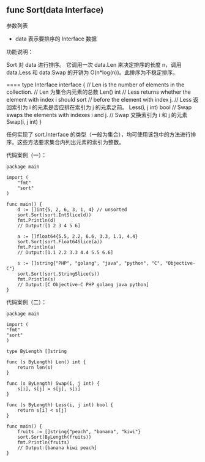 ## func Sort(data Interface)

参数列表

- data 表示要排序的 Interface 数据

功能说明：

Sort 对 data 进行排序。 它调用一次 data.Len 来决定排序的长度 n，调用 data.Less 和 data.Swap 的开销为 O(n*log(n))。此排序为不稳定排序。

====
	 type Interface interface {	
 	   // Len is the number of elements in the collection.
  	  // Len 为集合内元素的总数
 	   Len() int
 	   // Less returns whether the element with index i should sort
 	   // before the element with index j.
  	  // Less 返回索引为 i 的元素是否应排在索引为 j 的元素之前。
  	  Less(i, j int) bool
  	  // Swap swaps the elements with indexes i and j.
  	  // Swap 交换索引为 i 和 j 的元素
  	  Swap(i, j int)
 	}
		
任何实现了 sort.Interface 的类型（一般为集合），均可使用该包中的方法进行排序。这些方法要求集合内列出元素的索引为整数。

代码案例（一）：

	package main
	
	import (
		"fmt"
		"sort"
	)
	
	func main() {
		d := []int{5, 2, 6, 3, 1, 4} // unsorted
		sort.Sort(sort.IntSlice(d))
		fmt.Println(d)
		// Output:[1 2 3 4 5 6]
	
		a := []float64{5.5, 2.2, 6.6, 3.3, 1.1, 4.4}
		sort.Sort(sort.Float64Slice(a))
		fmt.Println(a)
		// Output:[1.1 2.2 3.3 4.4 5.5 6.6]
		
		s := []string{"PHP", "golang", "java", "python", "C", "Objective-C"}
		sort.Sort(sort.StringSlice(s))
		fmt.Println(s)
		// Output:[C Objective-C PHP golang java python]
	}
	

代码案例（二）：

	package main
	
	import (
	"fmt"
	"sort"
	)
	
	type ByLength []string
	
	func (s ByLength) Len() int {
		return len(s)
	}
	
	func (s ByLength) Swap(i, j int) {
		s[i], s[j] = s[j], s[i]
	}
	
	func (s ByLength) Less(i, j int) bool {
		return s[i] < s[j]
	}
	
	func main() {
		fruits := []string{"peach", "banana", "kiwi"}
		sort.Sort(ByLength(fruits))
		fmt.Println(fruits)
		// Output:[banana kiwi peach]
	}
			

